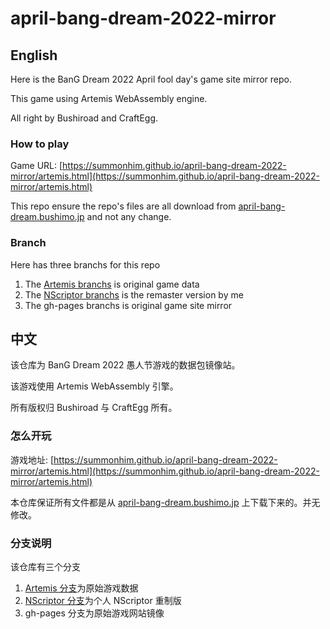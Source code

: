 # april-bang-dream-2022-mirror

## English

Here is the BanG Dream 2022 April fool day's game site mirror repo.

This game using Artemis WebAssembly engine.

All right by Bushiroad and CraftEgg.

### How to play
Game URL: [https://summonhim.github.io/april-bang-dream-2022-mirror/artemis.html](https://summonhim.github.io/april-bang-dream-2022-mirror/artemis.html)

This repo ensure the repo's files are all download from [april-bang-dream.bushimo.jp](https://april-bang-dream.bushimo.jp) and not any change.

### Branch
Here has three branchs for this repo

1. The [Artemis branchs](https://github.com/SummonHIM/april-bang-dream-2022-mirror/tree/Artemis) is original game data
2. The [NScriptor branchs](https://github.com/SummonHIM/april-bang-dream-2022-mirror/tree/NScriptor) is the remaster version by me
3. The gh-pages branchs is original game site mirror

## 中文

该仓库为 BanG Dream 2022 愚人节游戏的数据包镜像站。

该游戏使用 Artemis WebAssembly 引擎。

所有版权归 Bushiroad 与 CraftEgg 所有。

### 怎么开玩
游戏地址: [https://summonhim.github.io/april-bang-dream-2022-mirror/artemis.html](https://summonhim.github.io/april-bang-dream-2022-mirror/artemis.html)

本仓库保证所有文件都是从 [april-bang-dream.bushimo.jp](https://april-bang-dream.bushimo.jp) 上下载下来的。并无修改。

### 分支说明
该仓库有三个分支

1. [Artemis 分支](https://github.com/SummonHIM/april-bang-dream-2022-mirror/tree/Artemis)为原始游戏数据
2. [NScriptor 分支](https://github.com/SummonHIM/april-bang-dream-2022-mirror/tree/NScriptor)为个人 NScriptor 重制版
3. gh-pages 分支为原始游戏网站镜像